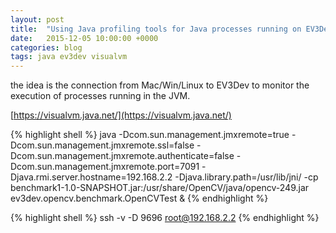```yaml
---
layout: post
title:  "Using Java profiling tools for Java processes running on EV3Dev"
date:   2015-12-05 10:00:00 +0000
categories: blog
tags: java ev3dev visualvm
---
```


the idea is the connection from Mac/Win/Linux to EV3Dev to monitor the execution of processes running in the JVM.

[https://visualvm.java.net/](https://visualvm.java.net/)

{% highlight shell %}
java 
-Dcom.sun.management.jmxremote=true 
-Dcom.sun.management.jmxremote.ssl=false 
-Dcom.sun.management.jmxremote.authenticate=false 
-Dcom.sun.management.jmxremote.port=7091 
-Djava.rmi.server.hostname=192.168.2.2 
-Djava.library.path=/usr/lib/jni/ 
-cp benchmark1-1.0-SNAPSHOT.jar:/usr/share/OpenCV/java/opencv-249.jar 
ev3dev.opencv.benchmark.OpenCVTest &
{% endhighlight %}

{% highlight shell %}
ssh -v -D 9696 root@192.168.2.2
{% endhighlight %}
